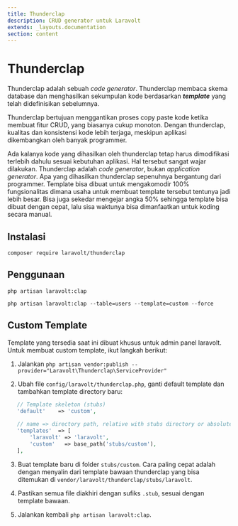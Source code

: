 ```yaml
---
title: Thunderclap
description: CRUD generator untuk Laravolt
extends: _layouts.documentation
section: content
---
```


# Thunderclap

Thunderclap adalah sebuah *code generator*. Thunderclap membaca skema database dan menghasilkan sekumpulan kode berdasarkan ***template*** yang telah didefinisikan sebelumnya.

Thunderclap bertujuan menggantikan proses copy paste kode ketika membuat fitur CRUD, yang biasanya cukup monoton. Dengan thunderclap, kualitas dan konsistensi kode lebih terjaga, meskipun aplikasi dikembangkan oleh banyak programmer.

Ada kalanya kode yang dihasilkan oleh thunderclap tetap harus dimodifikasi terlebih dahulu sesuai kebutuhan aplikasi. Hal tersebut sangat wajar dilakukan. Thunderclap adalah *code generator*, bukan *application generator*. Apa yang dihasilkan thunderclap sepenuhnya bergantung dari programmer. Template bisa dibuat untuk mengakomodir 100% fungsionalitas dimana usaha untuk membuat template tersebut tentunya jadi lebih besar. Bisa juga sekedar mengejar angka 50% sehingga template bisa dibuat dengan cepat, lalu sisa waktunya bisa dimanfaatkan untuk koding secara manual.



## Instalasi

`composer require laravolt/thunderclap`



## Penggunaan

`php artisan laravolt:clap`

`php artisan laravolt:clap --table=users --template=custom --force`



## Custom Template

Template yang tersedia saat ini dibuat khusus untuk admin panel laravolt. Untuk membuat custom template, ikut langkah berikut:

1. Jalankan `php artisan vendor:publish --provider="Laravolt\Thunderclap\ServiceProvider"`

2. Ubah file `config/laravolt/thunderclap.php`, ganti default template dan tambahkan template directory baru:

```PHP
   // Template skeleton (stubs)
   'default'    => 'custom',
   
   // name => directory path, relative with stubs directory or absolute path
   'templates'  => [
       'laravolt' => 'laravolt',
       'custom'   => base_path('stubs/custom'),
   ],
```

3. Buat template baru di folder `stubs/custom`. Cara paling cepat adalah dengan menyalin dari template bawaan thunderclap yang bisa ditemukan di `vendor/laravolt/thunderclap/stubs/laravolt`.
4. Pastikan semua file diakhiri dengan sufiks `.stub`, sesuai dengan template bawaan.

5. Jalankan kembali `php artisan laravolt:clap`.
